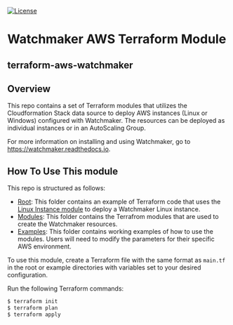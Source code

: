 
[![License](https://img.shields.io/github/license/plus3it/terraform-aws-watchmaker.svg)](./LICENSE)

# Watchmaker AWS Terraform Module

## terraform-aws-watchmaker

## Overview

This repo contains a set of Terraform modules that utilizes the Cloudformation Stack data
source to deploy AWS instances (Linux or Windows) configured with Watchmaker.  The resources
can be deployed as individual instances or in an AutoScaling Group.

For more information on installing and using Watchmaker, go to <https://watchmaker.readthedocs.io>.

## How To Use This module

This repo is structured as follows:

* [Root](https://github.com/eemperor/terraform-aws-watchmaker/tree/master): This folder contains an example of Terraform code that uses the [Linux Instance module](https://github.com/eemperor/terraform-aws-watchmaker/tree/master/modules/lx-instance) to deploy a Watchmaker Linux instance.
* [Modules](https://github.com/eemperor/terraform-aws-watchmaker/tree/master/modules): This folder contains the Terrafrom modules that are used to create the Watchmaker resources.
* [Examples](https://github.com/eemperor/terraform-aws-watchmaker/tree/master/examples): This folder contains working examples of how to use the modules.  Users will need to modify the parameters for their specific AWS environment.

To use this module, create a Terraform file with the same format as ```main.tf``` in the root or example directories with variables set to your desired configuration.

Run the following Terraform commands:

```bash
$ terraform init
$ terraform plan
$ terraform apply
```
